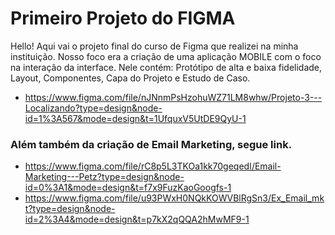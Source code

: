 # Primeiro Projeto do FIGMA

Hello! Aqui vai o projeto final do curso de Figma que realizei na minha instituição. Nosso foco era a criação de uma aplicação MOBILE com o foco na interação da interface.
Nele contém: Protótipo de alta e baixa fidelidade, Layout, Componentes, Capa do Projeto e Estudo de Caso.

* https://www.figma.com/file/nJNnmPsHzohuWZ71LM8whw/Projeto-3---Localizando?type=design&node-id=1%3A567&mode=design&t=1UfquxV5UtDE9QyU-1

### Além também da criação de Email Marketing, segue link.

* https://www.figma.com/file/rC8p5L3TKOa1kk70geqedI/Email-Marketing---Petz?type=design&node-id=0%3A1&mode=design&t=f7x9FuzKaoGoogfs-1
* https://www.figma.com/file/u93PWxH0NQkKOWVBlRgSn3/Ex_Email_mkt?type=design&node-id=2%3A4&mode=design&t=p7kX2qQQA2hMwMF9-1
